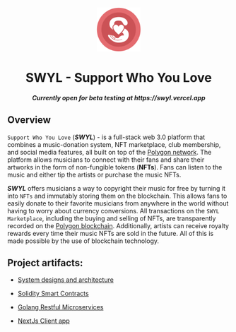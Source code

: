 <p align="center">
<br />
<a href="https://github.com/SWYLy"><img src="https://github.com/SWYLy/materials/blob/master/logo.svg?raw=true" width="100" alt=""/></a>
<h1 align="center">SWYL - Support Who You Love</h1>
<h5 align="center">Currently open for beta testing at https://swyl.vercel.app</h5>
</p>

## Overview
`Support Who You Love` (***SWYL***) - is a full-stack web 3.0 platform that combines a music-donation system, NFT marketplace, club membership, and social media features, all built on top of the [Polygon network](https://polygon.technology/matic-token/). The platform allows musicians to connect with their fans and share their artworks in the form of non-fungible tokens (****NFTs****). Fans can listen to the music and either tip the artists or purchase the music NFTs.

***SWYL*** offers musicians a way to copyright their music for free by turning it into `NFTs` and immutably storing them on the blockchain. This allows fans to easily donate to their favorite musicians from anywhere in the world without having to worry about currency conversions. All transactions on the `SWYL Marketplace`, including the buying and selling of NFTs, are transparently recorded on the [Polygon blockchain](https://polygon.technology/matic-token/). Additionally, artists can receive royalty rewards every time their music NFTs are sold in the future. All of this is made possible by the use of blockchain technology.


## Project artifacts:
  - [System designs and architecture](https://github.com/SWYLy/materials)

  - [Solidity Smart Contracts](https://github.com/SWYLy/contracts)
  
  - [Golang Restful Microservices](https://github.com/SWYLy/servers)
  
  - [NextJs Client app](https://github.com/SWYLy/client)
